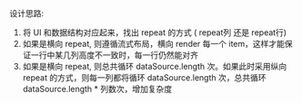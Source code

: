 设计思路:

1. 将 UI 和数据结构对应起来，找出 repeat 的方式 ( repeat列 还是 repeat行)
2. 如果是横向 repeat, 则遵循流式布局，横向 render 每一个 item，这样才能保证一行中某几列高度不一致时，每一行仍然能对齐
3. 如果是横向 repeat, 则总共循环 dataSource.length 次。如果此时采用纵向 repeat 的方式，则每一列都将循环 dataSource.length 次，总共循环 dataSource.length * 列数次，增加复杂度
